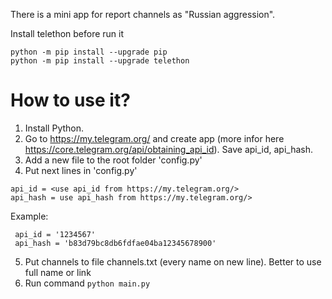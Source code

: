 There is a mini app for report channels as "Russian aggression".

Install telethon before run it

```
python -m pip install --upgrade pip
python -m pip install --upgrade telethon
```

# How to use it?
1. Install Python.
2. Go to https://my.telegram.org/ and create app (more infor here https://core.telegram.org/api/obtaining_api_id). Save api_id, api_hash.
3. Add a new file to the root folder 'config.py'
4. Put next lines in 'config.py'
 ```
 api_id = <use api_id from https://my.telegram.org/>
 api_hash = use api_hash from https://my.telegram.org/>
 ```
 Example:
 ```
  api_id = '1234567'
  api_hash = 'b83d79bc8db6fdfae04ba12345678900'
 ```
 5. Put channels to file channels.txt (every name on new line). Better to use full name or link
 5. Run command `python main.py`
